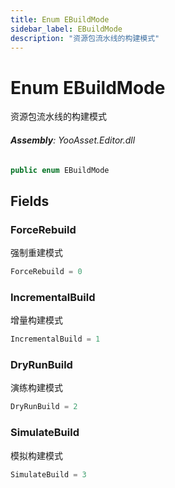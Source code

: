 ```yaml
---
title: Enum EBuildMode
sidebar_label: EBuildMode
description: "资源包流水线的构建模式"
---
```

# Enum EBuildMode
资源包流水线的构建模式

###### **Assembly**: YooAsset.Editor.dll

```csharp title="Declaration"
public enum EBuildMode
```
## Fields
### ForceRebuild
强制重建模式

```csharp title="Declaration"
ForceRebuild = 0
```
### IncrementalBuild
增量构建模式

```csharp title="Declaration"
IncrementalBuild = 1
```
### DryRunBuild
演练构建模式

```csharp title="Declaration"
DryRunBuild = 2
```
### SimulateBuild
模拟构建模式

```csharp title="Declaration"
SimulateBuild = 3
```
